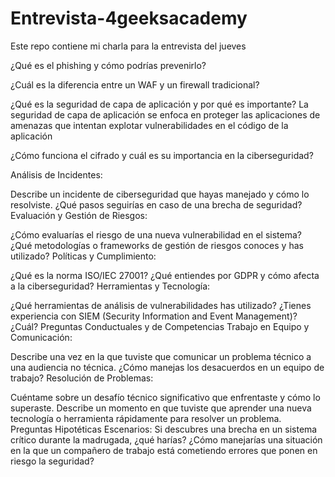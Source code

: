 # Entrevista-4geeksacademy
Este repo contiene mi charla para la entrevista del jueves

¿Qué es el phishing y cómo podrías prevenirlo?

¿Cuál es la diferencia entre un WAF y un firewall tradicional?

¿Qué es la seguridad de capa de aplicación y por qué es importante?
La seguridad de capa de aplicación se enfoca en proteger las aplicaciones de amenazas que intentan explotar vulnerabilidades en el código de la aplicación

¿Cómo funciona el cifrado y cuál es su importancia en la ciberseguridad?

Análisis de Incidentes:

Describe un incidente de ciberseguridad que hayas manejado y cómo lo resolviste.
¿Qué pasos seguirías en caso de una brecha de seguridad?
Evaluación y Gestión de Riesgos:

¿Cómo evaluarías el riesgo de una nueva vulnerabilidad en el sistema?
¿Qué metodologías o frameworks de gestión de riesgos conoces y has utilizado?
Políticas y Cumplimiento:

¿Qué es la norma ISO/IEC 27001?
¿Qué entiendes por GDPR y cómo afecta a la ciberseguridad?
Herramientas y Tecnología:

¿Qué herramientas de análisis de vulnerabilidades has utilizado?
¿Tienes experiencia con SIEM (Security Information and Event Management)? ¿Cuál?
Preguntas Conductuales y de Competencias
Trabajo en Equipo y Comunicación:

Describe una vez en la que tuviste que comunicar un problema técnico a una audiencia no técnica.
¿Cómo manejas los desacuerdos en un equipo de trabajo?
Resolución de Problemas:

Cuéntame sobre un desafío técnico significativo que enfrentaste y cómo lo superaste.
Describe un momento en que tuviste que aprender una nueva tecnología o herramienta rápidamente para resolver un problema.
Preguntas Hipotéticas
Escenarios:
Si descubres una brecha en un sistema crítico durante la madrugada, ¿qué harías?
¿Cómo manejarías una situación en la que un compañero de trabajo está cometiendo errores que ponen en riesgo la seguridad?
